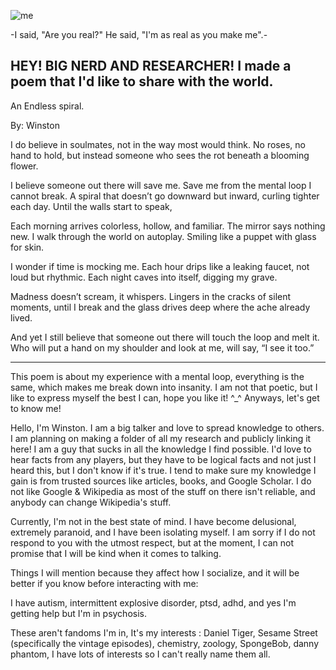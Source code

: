 
![me](https://i.pinimg.com/736x/a6/60/1e/a6601e986386d6044497e4a96e141f1c.jpg)

-I said, "Are you real?" He said, "I'm as real as you make me".-

HEY! BIG NERD AND RESEARCHER! I made a poem that I'd like to share with the world.
--------
An Endless spiral.

By: Winston
 
I do believe in soulmates, not in the way most would think.
No roses, no hand to hold, but instead someone who sees the rot beneath a blooming flower.

I believe someone out there will save me. Save me from the mental loop I cannot break. A spiral that doesn’t go downward but inward, curling tighter each day. Until the walls start to speak,

Each morning arrives colorless, hollow, and familiar. The mirror says nothing new. I walk through the world on autoplay. Smiling like a puppet with glass for skin. 

I wonder if time is mocking me. Each hour drips like a leaking faucet, not loud but rhythmic. Each night caves into itself, digging my grave. 

Madness doesn’t scream, it whispers. Lingers in the cracks of silent moments, until I break and the glass drives deep where the ache already lived.

And yet I still believe that someone out there will touch the loop and melt it. Who will put a hand on my shoulder and look at me, will say, “I see it too.”

----------------
This poem is about my experience with a mental loop, everything is the same, which makes me break down into insanity. I am not that poetic, but I like to express myself the best I can, hope you like it! ^_^ Anyways, let's get to know me!

Hello, I'm Winston. I am a big talker and love to spread knowledge to others. I am planning on making a folder of all my research and publicly linking it here! I am a guy that sucks in all the knowledge I find possible. I'd love to hear facts from any players, but they have to be logical facts and not just I heard this, but I don't know if it's true. I tend to make sure my knowledge I gain is from trusted sources like articles, books, and Google Scholar. I do not like Google & Wikipedia as most of the stuff on there isn't reliable, and anybody can change Wikipedia's stuff. 

Currently, I'm not in the best state of mind. I have become delusional, extremely paranoid, and I have been isolating myself. I am sorry if I do not respond to you with the utmost respect, but at the moment, I can not promise that I will be kind when it comes to talking. 

Things I will mention because they affect how I socialize, and it will be better if you know before interacting with me:

I have autism, intermittent explosive disorder, ptsd, adhd, and yes I'm getting help but I'm in psychosis.


These aren't fandoms I'm in, It's my interests : Daniel Tiger, Sesame Street (specifically the vintage episodes), chemistry, zoology, SpongeBob, danny phantom, I have lots of interests so I can't really name them all.


